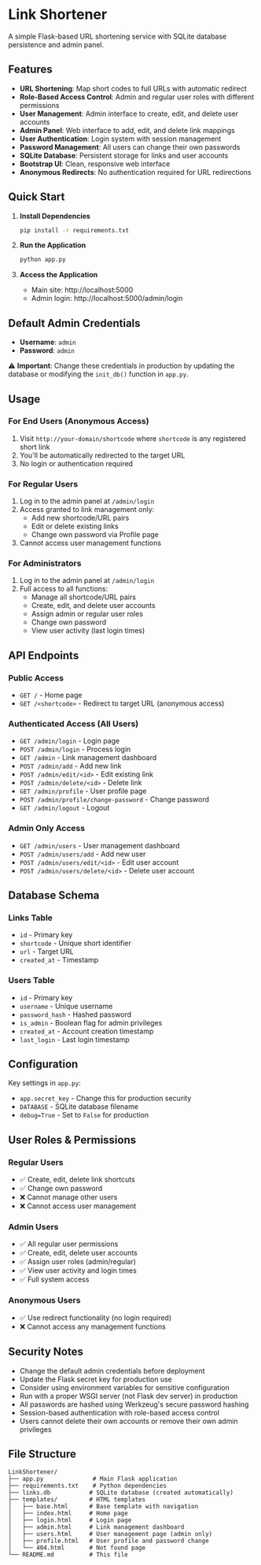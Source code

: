 # Link Shortener

A simple Flask-based URL shortening service with SQLite database persistence and admin panel.

## Features

- **URL Shortening**: Map short codes to full URLs with automatic redirect
- **Role-Based Access Control**: Admin and regular user roles with different permissions
- **User Management**: Admin interface to create, edit, and delete user accounts
- **Admin Panel**: Web interface to add, edit, and delete link mappings
- **User Authentication**: Login system with session management
- **Password Management**: All users can change their own passwords
- **SQLite Database**: Persistent storage for links and user accounts
- **Bootstrap UI**: Clean, responsive web interface
- **Anonymous Redirects**: No authentication required for URL redirections

## Quick Start

1. **Install Dependencies**
   ```bash
   pip install -r requirements.txt
   ```

2. **Run the Application**
   ```bash
   python app.py
   ```

3. **Access the Application**
   - Main site: http://localhost:5000
   - Admin login: http://localhost:5000/admin/login

## Default Admin Credentials

- **Username**: `admin`
- **Password**: `admin`

⚠️ **Important**: Change these credentials in production by updating the database or modifying the `init_db()` function in `app.py`.

## Usage

### For End Users (Anonymous Access)
1. Visit `http://your-domain/shortcode` where `shortcode` is any registered short link
2. You'll be automatically redirected to the target URL
3. No login or authentication required

### For Regular Users
1. Log in to the admin panel at `/admin/login`
2. Access granted to link management only:
   - Add new shortcode/URL pairs
   - Edit or delete existing links
   - Change own password via Profile page
3. Cannot access user management functions

### For Administrators
1. Log in to the admin panel at `/admin/login` 
2. Full access to all functions:
   - Manage all shortcode/URL pairs
   - Create, edit, and delete user accounts
   - Assign admin or regular user roles
   - Change own password
   - View user activity (last login times)

## API Endpoints

### Public Access
- `GET /` - Home page
- `GET /<shortcode>` - Redirect to target URL (anonymous access)

### Authenticated Access (All Users)
- `GET /admin/login` - Login page  
- `POST /admin/login` - Process login
- `GET /admin` - Link management dashboard
- `POST /admin/add` - Add new link
- `POST /admin/edit/<id>` - Edit existing link
- `POST /admin/delete/<id>` - Delete link
- `GET /admin/profile` - User profile page
- `POST /admin/profile/change-password` - Change password
- `GET /admin/logout` - Logout

### Admin Only Access
- `GET /admin/users` - User management dashboard
- `POST /admin/users/add` - Add new user
- `POST /admin/users/edit/<id>` - Edit user account
- `POST /admin/users/delete/<id>` - Delete user account

## Database Schema

### Links Table
- `id` - Primary key
- `shortcode` - Unique short identifier  
- `url` - Target URL
- `created_at` - Timestamp

### Users Table
- `id` - Primary key
- `username` - Unique username
- `password_hash` - Hashed password
- `is_admin` - Boolean flag for admin privileges
- `created_at` - Account creation timestamp
- `last_login` - Last login timestamp

## Configuration

Key settings in `app.py`:
- `app.secret_key` - Change this for production security
- `DATABASE` - SQLite database filename
- `debug=True` - Set to `False` for production

## User Roles & Permissions

### Regular Users
- ✅ Create, edit, delete link shortcuts
- ✅ Change own password
- ❌ Cannot manage other users
- ❌ Cannot access user management

### Admin Users  
- ✅ All regular user permissions
- ✅ Create, edit, delete user accounts
- ✅ Assign user roles (admin/regular)
- ✅ View user activity and login times
- ✅ Full system access

### Anonymous Users
- ✅ Use redirect functionality (no login required)
- ❌ Cannot access any management functions

## Security Notes

- Change the default admin credentials before deployment
- Update the Flask secret key for production use
- Consider using environment variables for sensitive configuration
- Run with a proper WSGI server (not Flask dev server) in production
- All passwords are hashed using Werkzeug's secure password hashing
- Session-based authentication with role-based access control
- Users cannot delete their own accounts or remove their own admin privileges

## File Structure

```
LinkShortener/
├── app.py              # Main Flask application
├── requirements.txt    # Python dependencies
├── links.db           # SQLite database (created automatically)
├── templates/         # HTML templates
│   ├── base.html      # Base template with navigation
│   ├── index.html     # Home page
│   ├── login.html     # Login page
│   ├── admin.html     # Link management dashboard
│   ├── users.html     # User management page (admin only)
│   ├── profile.html   # User profile and password change
│   └── 404.html       # Not found page
└── README.md          # This file
```
